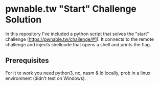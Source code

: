 # pwnable.tw "Start" Challenge Solution
In this repository I've included a python script that solves the "start" challenge (https://pwnable.tw/challenge/#1).
It connects to the remote challenge and injects shellcode that opens a shell and prints the flag.

## Prerequisites
For it to work you need python3, nc, nasm & ld locally, prob in a linux environment (didn't test on Windows).
